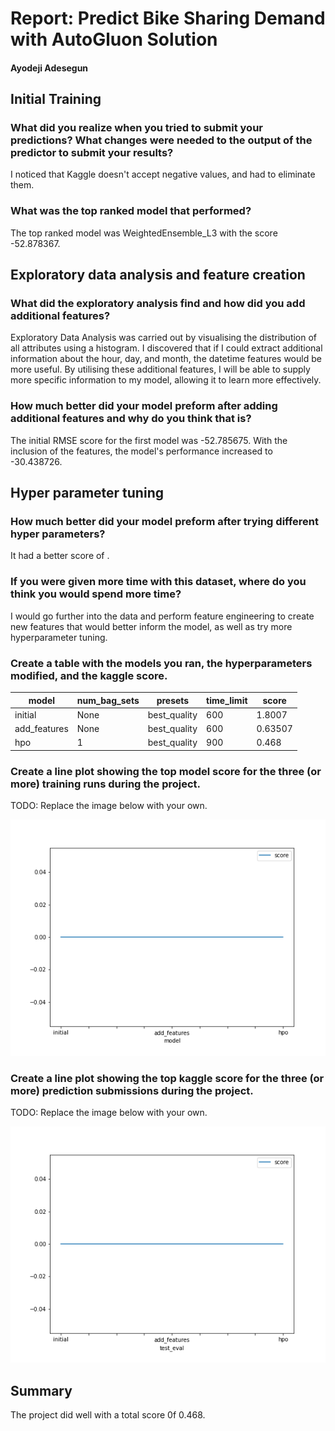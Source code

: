 # Report: Predict Bike Sharing Demand with AutoGluon Solution
#### Ayodeji Adesegun

## Initial Training
### What did you realize when you tried to submit your predictions? What changes were needed to the output of the predictor to submit your results?
I noticed that Kaggle doesn't accept negative values, and had to eliminate them.
### What was the top ranked model that performed?
The top ranked model was WeightedEnsemble_L3 with the score -52.878367.

## Exploratory data analysis and feature creation
### What did the exploratory analysis find and how did you add additional features?
Exploratory Data Analysis was carried out by visualising the distribution of all attributes using a histogram. I discovered that if I could extract additional information about the hour, day, and month, the datetime features would be more useful. By utilising these additional features, I will be able to supply more specific information to my model, allowing it to learn more effectively.

### How much better did your model preform after adding additional features and why do you think that is?
The initial RMSE score for the first model was -52.785675. With the inclusion of the features, the model's performance increased to -30.438726.

## Hyper parameter tuning
### How much better did your model preform after trying different hyper parameters?
It had a better score of .

### If you were given more time with this dataset, where do you think you would spend more time?
I would go further into the data and perform feature engineering to create new features that would better inform the model, as well as try more hyperparameter tuning.

### Create a table with the models you ran, the hyperparameters modified, and the kaggle score.
|model|num_bag_sets|presets|time_limit|score|
|--|--|--|--|--|
|initial|None|best_quality|600|1.8007|
|add_features|None|best_quality|600|0.63507|
|hpo|1|best_quality|900|0.468|

### Create a line plot showing the top model score for the three (or more) training runs during the project.

TODO: Replace the image below with your own.

![model_train_score.png](img/model_train_score.png)

### Create a line plot showing the top kaggle score for the three (or more) prediction submissions during the project.

TODO: Replace the image below with your own.

![model_test_score.png](img/model_test_score.png)

## Summary
The project did well with a total score 0f 0.468.
